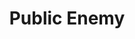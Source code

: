 ---
title: "Public Enemy"
summary: "Public Enemy is an American hip hop group formed by Chuck D and Flavor Flav on Long Island, New York, in 1985. The group rose to prominence for their political messages including subjects such as American racism and the American media. Their debut album, Yo! Bum Rush the Show, was released in 1987 to critical acclaim, and their second album, It Takes a Nation of Millions to Hold Us Back , was the first hip hop album to top The Village Voice's Pazz & Jop critics' poll. Their next three albums, Fear of a Black Planet , Apocalypse 91... The Enemy Strikes Black and Muse Sick-n-Hour Mess Age , were also well received. The group has since released twelve more studio albums, including the soundtrack to the 1998 sports-drama film He Got Game and a collaborative album with Paris, Rebirth of a Nation .
Public Enemy has gone through many lineup changes over the years, with Chuck D and Flavor Flav remaining the only constant members. Co-founder Professor Griff left in 1989 but rejoined in 1998, before parting ways again some years later. DJ Lord also joined Public Enemy in 1998 as the replacement of the group's original DJ Terminator X. In 2020, it was announced that Flavor Flav had been fired from the group. His firing was later revealed to be a publicity stunt that was called an April Fools' Day prank. Public Enemy, without Flavor Flav, would also tour and record music under the name of Public Enemy Radio which consists of the lineup of Chuck D, Jahi, DJ Lord and the S1Ws.
Public Enemy's first four albums during the late 1980s and early 1990s were all certified either gold or platinum and were, according to music critic Robert Hilburn in 1998, \"the most acclaimed body of work ever by a hip hop act\". Critic Stephen Thomas Erlewine called them \"the most influential and radical band of their time\". They were inducted into Rock and Roll Hall of Fame in 2013. They were honored with the Grammy Lifetime Achievement Award at the 62nd Grammy Awards."
slug: "public-enemy"
image: "public-enemy.jpg"
apple_music_artist_url: "None"
wikipedia_url: "https://en.wikipedia.org/wiki/Public_Enemy"
---
